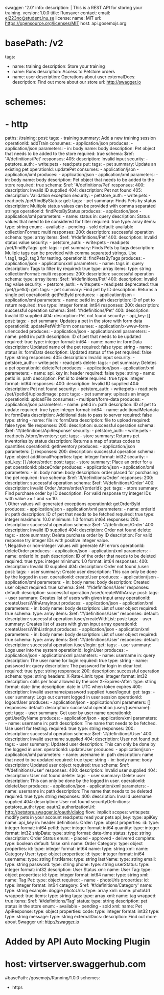 swagger: '2.0'
info:
  description: |
    This is a REST API for storing your training.
  version: 1.0.0
  title: Runsaver
  contact:
    email: el223nc@student.lnu.se
  license:
    name: MIT
    url: https://opensource.org/licenses/MIT
host: api.gosemojs.org
# basePath: /v2
tags:
- name: training
  description: Store your training
- name: Runs
  description: Access to Petstore orders
- name: user
  description: Operations about user
  externalDocs:
    description: Find out more about our store
    url: http://swagger.io
# schemes:
# - http
paths:
  /training:
    post:
      tags:
      - training
      summary: Add a new training session
      operationId: addTrain
      consumes:
      - application/json
      produces:
      - application/json
      parameters:
      - in: body
        name: body
        description: Pet object that needs to be added to the store
        required: true
        schema:
          $ref: '#/definitions/Pet'
      responses:
        405:
          description: Invalid input
      security:
      - petstore_auth:
        - write:pets
        - read:pets
    put:
      tags:
      - pet
      summary: Update an existing pet
      operationId: updatePet
      consumes:
      - application/json
      - application/xml
      produces:
      - application/json
      - application/xml
      parameters:
      - in: body
        name: body
        description: Pet object that needs to be added to the store
        required: true
        schema:
          $ref: '#/definitions/Pet'
      responses:
        400:
          description: Invalid ID supplied
        404:
          description: Pet not found
        405:
          description: Validation exception
      security:
      - petstore_auth:
        - write:pets
        - read:pets
  /pet/findByStatus:
    get:
      tags:
      - pet
      summary: Finds Pets by status
      description: Multiple status values can be provided with comma separated strings
      operationId: findPetsByStatus
      produces:
      - application/json
      - application/xml
      parameters:
      - name: status
        in: query
        description: Status values that need to be considered for filter
        required: true
        type: array
        items:
          type: string
          enum:
          - available
          - pending
          - sold
          default: available
        collectionFormat: multi
      responses:
        200:
          description: successful operation
          schema:
            type: array
            items:
              $ref: '#/definitions/Pet'
        400:
          description: Invalid status value
      security:
      - petstore_auth:
        - write:pets
        - read:pets
  /pet/findByTags:
    get:
      tags:
      - pet
      summary: Finds Pets by tags
      description: Muliple tags can be provided with comma separated strings. Use\
        \ tag1, tag2, tag3 for testing.
      operationId: findPetsByTags
      produces:
      - application/json
      - application/xml
      parameters:
      - name: tags
        in: query
        description: Tags to filter by
        required: true
        type: array
        items:
          type: string
        collectionFormat: multi
      responses:
        200:
          description: successful operation
          schema:
            type: array
            items:
              $ref: '#/definitions/Pet'
        400:
          description: Invalid tag value
      security:
      - petstore_auth:
        - write:pets
        - read:pets
      deprecated: true
  /pet/{petId}:
    get:
      tags:
      - pet
      summary: Find pet by ID
      description: Returns a single pet
      operationId: getPetById
      produces:
      - application/json
      - application/xml
      parameters:
      - name: petId
        in: path
        description: ID of pet to return
        required: true
        type: integer
        format: int64
      responses:
        200:
          description: successful operation
          schema:
            $ref: '#/definitions/Pet'
        400:
          description: Invalid ID supplied
        404:
          description: Pet not found
      security:
      - api_key: []
    post:
      tags:
      - pet
      summary: Updates a pet in the store with form data
      operationId: updatePetWithForm
      consumes:
      - application/x-www-form-urlencoded
      produces:
      - application/json
      - application/xml
      parameters:
      - name: petId
        in: path
        description: ID of pet that needs to be updated
        required: true
        type: integer
        format: int64
      - name: name
        in: formData
        description: Updated name of the pet
        required: false
        type: string
      - name: status
        in: formData
        description: Updated status of the pet
        required: false
        type: string
      responses:
        405:
          description: Invalid input
      security:
      - petstore_auth:
        - write:pets
        - read:pets
    delete:
      tags:
      - pet
      summary: Deletes a pet
      operationId: deletePet
      produces:
      - application/json
      - application/xml
      parameters:
      - name: api_key
        in: header
        required: false
        type: string
      - name: petId
        in: path
        description: Pet id to delete
        required: true
        type: integer
        format: int64
      responses:
        400:
          description: Invalid ID supplied
        404:
          description: Pet not found
      security:
      - petstore_auth:
        - write:pets
        - read:pets
  /pet/{petId}/uploadImage:
    post:
      tags:
      - pet
      summary: uploads an image
      operationId: uploadFile
      consumes:
      - multipart/form-data
      produces:
      - application/json
      parameters:
      - name: petId
        in: path
        description: ID of pet to update
        required: true
        type: integer
        format: int64
      - name: additionalMetadata
        in: formData
        description: Additional data to pass to server
        required: false
        type: string
      - name: file
        in: formData
        description: file to upload
        required: false
        type: file
      responses:
        200:
          description: successful operation
          schema:
            $ref: '#/definitions/ApiResponse'
      security:
      - petstore_auth:
        - write:pets
        - read:pets
  /store/inventory:
    get:
      tags:
      - store
      summary: Returns pet inventories by status
      description: Returns a map of status codes to quantities
      operationId: getInventory
      produces:
      - application/json
      parameters: []
      responses:
        200:
          description: successful operation
          schema:
            type: object
            additionalProperties:
              type: integer
              format: int32
      security:
      - api_key: []
  /store/order:
    post:
      tags:
      - store
      summary: Place an order for a pet
      operationId: placeOrder
      produces:
      - application/json
      - application/xml
      parameters:
      - in: body
        name: body
        description: order placed for purchasing the pet
        required: true
        schema:
          $ref: '#/definitions/Order'
      responses:
        200:
          description: successful operation
          schema:
            $ref: '#/definitions/Order'
        400:
          description: Invalid Order
  /store/order/{orderId}:
    get:
      tags:
      - store
      summary: Find purchase order by ID
      description: For valid response try integer IDs with value >= 1 and <= 10.\
        \ Other values will generated exceptions
      operationId: getOrderById
      produces:
      - application/json
      - application/xml
      parameters:
      - name: orderId
        in: path
        description: ID of pet that needs to be fetched
        required: true
        type: integer
        maximum: 10.0
        minimum: 1.0
        format: int64
      responses:
        200:
          description: successful operation
          schema:
            $ref: '#/definitions/Order'
        400:
          description: Invalid ID supplied
        404:
          description: Order not found
    delete:
      tags:
      - store
      summary: Delete purchase order by ID
      description: For valid response try integer IDs with positive integer value.\
        \ Negative or non-integer values will generate API errors
      operationId: deleteOrder
      produces:
      - application/json
      - application/xml
      parameters:
      - name: orderId
        in: path
        description: ID of the order that needs to be deleted
        required: true
        type: integer
        minimum: 1.0
        format: int64
      responses:
        400:
          description: Invalid ID supplied
        404:
          description: Order not found
  /user:
    post:
      tags:
      - user
      summary: Create user
      description: This can only be done by the logged in user.
      operationId: createUser
      produces:
      - application/json
      - application/xml
      parameters:
      - in: body
        name: body
        description: Created user object
        required: true
        schema:
          $ref: '#/definitions/User'
      responses:
        default:
          description: successful operation
  /user/createWithArray:
    post:
      tags:
      - user
      summary: Creates list of users with given input array
      operationId: createUsersWithArrayInput
      produces:
      - application/json
      - application/xml
      parameters:
      - in: body
        name: body
        description: List of user object
        required: true
        schema:
          type: array
          items:
            $ref: '#/definitions/User'
      responses:
        default:
          description: successful operation
  /user/createWithList:
    post:
      tags:
      - user
      summary: Creates list of users with given input array
      operationId: createUsersWithListInput
      produces:
      - application/json
      - application/xml
      parameters:
      - in: body
        name: body
        description: List of user object
        required: true
        schema:
          type: array
          items:
            $ref: '#/definitions/User'
      responses:
        default:
          description: successful operation
  /user/login:
    get:
      tags:
      - user
      summary: Logs user into the system
      operationId: loginUser
      produces:
      - application/json
      - application/xml
      parameters:
      - name: username
        in: query
        description: The user name for login
        required: true
        type: string
      - name: password
        in: query
        description: The password for login in clear text
        required: true
        type: string
      responses:
        200:
          description: successful operation
          schema:
            type: string
          headers:
            X-Rate-Limit:
              type: integer
              format: int32
              description: calls per hour allowed by the user
            X-Expires-After:
              type: string
              format: date-time
              description: date in UTC when token expires
        400:
          description: Invalid username/password supplied
  /user/logout:
    get:
      tags:
      - user
      summary: Logs out current logged in user session
      operationId: logoutUser
      produces:
      - application/json
      - application/xml
      parameters: []
      responses:
        default:
          description: successful operation
  /user/{username}:
    get:
      tags:
      - user
      summary: Get user by user name
      operationId: getUserByName
      produces:
      - application/json
      - application/xml
      parameters:
      - name: username
        in: path
        description: The name that needs to be fetched. Use user1 for testing. 
        required: true
        type: string
      responses:
        200:
          description: successful operation
          schema:
            $ref: '#/definitions/User'
        400:
          description: Invalid username supplied
        404:
          description: User not found
    put:
      tags:
      - user
      summary: Updated user
      description: This can only be done by the logged in user.
      operationId: updateUser
      produces:
      - application/json
      - application/xml
      parameters:
      - name: username
        in: path
        description: name that need to be updated
        required: true
        type: string
      - in: body
        name: body
        description: Updated user object
        required: true
        schema:
          $ref: '#/definitions/User'
      responses:
        400:
          description: Invalid user supplied
        404:
          description: User not found
    delete:
      tags:
      - user
      summary: Delete user
      description: This can only be done by the logged in user.
      operationId: deleteUser
      produces:
      - application/json
      - application/xml
      parameters:
      - name: username
        in: path
        description: The name that needs to be deleted
        required: true
        type: string
      responses:
        400:
          description: Invalid username supplied
        404:
          description: User not found
securityDefinitions:
  petstore_auth:
    type: oauth2
    authorizationUrl: http://petstore.swagger.io/oauth/dialog
    flow: implicit
    scopes:
      write:pets: modify pets in your account
      read:pets: read your pets
  api_key:
    type: apiKey
    name: api_key
    in: header
definitions:
  Order:
    type: object
    properties:
      id:
        type: integer
        format: int64
      petId:
        type: integer
        format: int64
      quantity:
        type: integer
        format: int32
      shipDate:
        type: string
        format: date-time
      status:
        type: string
        description: Order Status
        enum:
        - placed
        - approved
        - delivered
      complete:
        type: boolean
        default: false
    xml:
      name: Order
  Category:
    type: object
    properties:
      id:
        type: integer
        format: int64
      name:
        type: string
    xml:
      name: Category
  User:
    type: object
    properties:
      id:
        type: integer
        format: int64
      username:
        type: string
      firstName:
        type: string
      lastName:
        type: string
      email:
        type: string
      password:
        type: string
      phone:
        type: string
      userStatus:
        type: integer
        format: int32
        description: User Status
    xml:
      name: User
  Tag:
    type: object
    properties:
      id:
        type: integer
        format: int64
      name:
        type: string
    xml:
      name: Tag
  Pet:
    type: object
    required:
    - name
    - photoUrls
    properties:
      id:
        type: integer
        format: int64
      category:
        $ref: '#/definitions/Category'
      name:
        type: string
        example: doggie
      photoUrls:
        type: array
        xml:
          name: photoUrl
          wrapped: true
        items:
          type: string
      tags:
        type: array
        xml:
          name: tag
          wrapped: true
        items:
          $ref: '#/definitions/Tag'
      status:
        type: string
        description: pet status in the store
        enum:
        - available
        - pending
        - sold
    xml:
      name: Pet
  ApiResponse:
    type: object
    properties:
      code:
        type: integer
        format: int32
      type:
        type: string
      message:
        type: string
externalDocs:
  description: Find out more about Swagger
  url: http://swagger.io
# Added by API Auto Mocking Plugin
# host: virtserver.swaggerhub.com
#basePath: /gosemojs/Running/1.0.0
schemes:
 - https
